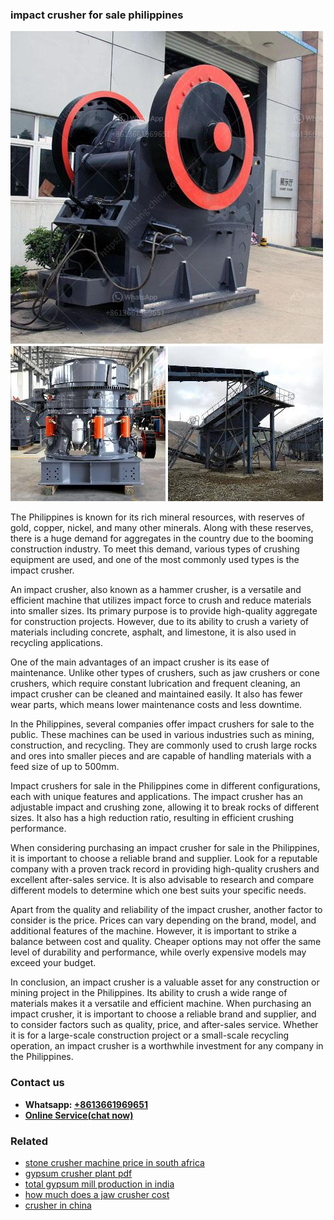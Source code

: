 <h3>impact crusher for sale philippines</h3><img src='1708322571.jpg' alt=''><p>The Philippines is known for its rich mineral resources, with reserves of gold, copper, nickel, and many other minerals. Along with these reserves, there is a huge demand for aggregates in the country due to the booming construction industry. To meet this demand, various types of crushing equipment are used, and one of the most commonly used types is the impact crusher.</p><p>An impact crusher, also known as a hammer crusher, is a versatile and efficient machine that utilizes impact force to crush and reduce materials into smaller sizes. Its primary purpose is to provide high-quality aggregate for construction projects. However, due to its ability to crush a variety of materials including concrete, asphalt, and limestone, it is also used in recycling applications.</p><p>One of the main advantages of an impact crusher is its ease of maintenance. Unlike other types of crushers, such as jaw crushers or cone crushers, which require constant lubrication and frequent cleaning, an impact crusher can be cleaned and maintained easily. It also has fewer wear parts, which means lower maintenance costs and less downtime.</p><p>In the Philippines, several companies offer impact crushers for sale to the public. These machines can be used in various industries such as mining, construction, and recycling. They are commonly used to crush large rocks and ores into smaller pieces and are capable of handling materials with a feed size of up to 500mm.</p><p>Impact crushers for sale in the Philippines come in different configurations, each with unique features and applications. The impact crusher has an adjustable impact and crushing zone, allowing it to break rocks of different sizes. It also has a high reduction ratio, resulting in efficient crushing performance.</p><p>When considering purchasing an impact crusher for sale in the Philippines, it is important to choose a reliable brand and supplier. Look for a reputable company with a proven track record in providing high-quality crushers and excellent after-sales service. It is also advisable to research and compare different models to determine which one best suits your specific needs.</p><p>Apart from the quality and reliability of the impact crusher, another factor to consider is the price. Prices can vary depending on the brand, model, and additional features of the machine. However, it is important to strike a balance between cost and quality. Cheaper options may not offer the same level of durability and performance, while overly expensive models may exceed your budget.</p><p>In conclusion, an impact crusher is a valuable asset for any construction or mining project in the Philippines. Its ability to crush a wide range of materials makes it a versatile and efficient machine. When purchasing an impact crusher, it is important to choose a reliable brand and supplier, and to consider factors such as quality, price, and after-sales service. Whether it is for a large-scale construction project or a small-scale recycling operation, an impact crusher is a worthwhile investment for any company in the Philippines.</p><h3>Contact us</h3><ul><li><strong>Whatsapp:&nbsp;<a href="https://wa.me/8613661969651">+8613661969651</a></strong></li><li><a href="https://swt.shibang-china.com/?git&amp;zhl&amp;impact crusher for sale philippines"><strong>Online Service(chat now)</strong></a></li></ul><h3>Related</h3><ul><li><a href='stone crusher machine price in south africa.md'>stone crusher machine price in south africa</a></li><li><a href='gypsum crusher plant pdf.md'>gypsum crusher plant pdf</a></li><li><a href='total gypsum mill production in india.md'>total gypsum mill production in india</a></li><li><a href='how much does a jaw crusher cost.md'>how much does a jaw crusher cost</a></li><li><a href='crusher in china.md'>crusher in china</a></li></ul>
